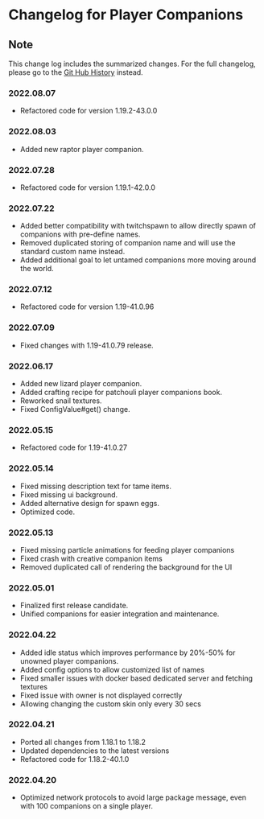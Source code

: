 # Changelog for Player Companions

## Note

This change log includes the summarized changes.
For the full changelog, please go to the [Git Hub History][history] instead.

### 2022.08.07

- Refactored code for version 1.19.2-43.0.0

### 2022.08.03

- Added new raptor player companion.

### 2022.07.28

- Refactored code for version 1.19.1-42.0.0

### 2022.07.22

- Added better compatibility with twitchspawn to allow directly spawn of companions with pre-define names.
- Removed duplicated storing of companion name and will use the standard custom name instead.
- Added additional goal to let untamed companions more moving around the world.

### 2022.07.12

- Refactored code for version 1.19-41.0.96

### 2022.07.09

- Fixed changes with 1.19-41.0.79 release.

### 2022.06.17

- Added new lizard player companion.
- Added crafting recipe for patchouli player companions book.
- Reworked snail textures.
- Fixed ConfigValue#get() change.

### 2022.05.15

- Refactored code for 1.19-41.0.27

### 2022.05.14

- Fixed missing description text for tame items.
- Fixed missing ui background.
- Added alternative design for spawn eggs.
- Optimized code.

### 2022.05.13

- Fixed missing particle animations for feeding player companions
- Fixed crash with creative companion items
- Removed duplicated call of rendering the background for the UI

### 2022.05.01

- Finalized first release candidate.
- Unified companions for easier integration and maintenance.

### 2022.04.22

- Added idle status which improves performance by 20%-50% for unowned player companions.
- Added config options to allow customized list of names
- Fixed smaller issues with docker based dedicated server and fetching textures
- Fixed issue with owner is not displayed correctly
- Allowing changing the custom skin only every 30 secs

### 2022.04.21

- Ported all changes from 1.18.1 to 1.18.2
- Updated dependencies to the latest versions
- Refactored code for 1.18.2-40.1.0

### 2022.04.20

- Optimized network protocols to avoid large package message, even with 100 companions on a single player.

[history]: https://github.com/MarkusBordihn/BOs-Player-Companions/commits/
